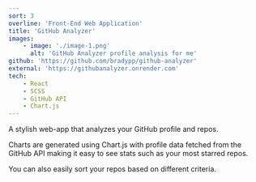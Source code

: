 ```yaml
---
sort: 3
overline: 'Front-End Web Application'
title: 'GitHub Analyzer'
images:
    - image: './image-1.png'
      alt: 'GitHub Analyzer profile analysis for me'
github: 'https://github.com/bradypp/github-analyzer'
external: 'https://githubanalyzer.onrender.com'
tech:
    - React
    - SCSS
    - GitHub API
    - Chart.js
---
```


A stylish web-app that analyzes your GitHub profile and repos.

Charts are generated using Chart.js with profile data fetched from the GitHub API making it easy to see stats such as your most starred repos.

You can also easily sort your repos based on different criteria.
